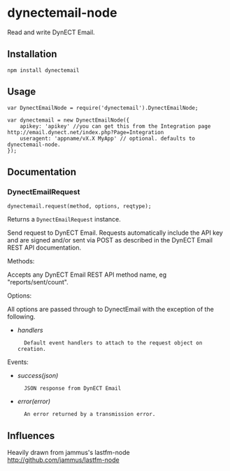 # dynectemail-node

Read and write DynECT Email.

## Installation

    npm install dynectemail

## Usage

	var DynectEmailNode = require('dynectemail').DynectEmailNode;

	var dynectemail = new DynectEmailNode({
		apikey: 'apikey' //you can get this from the Integration page http://email.dynect.net/index.php?Page=Integration
		useragent: 'appname/vX.X MyApp' // optional. defaults to dynectemail-node.
	});

## Documentation

### DynectEmailRequest

    dynectemail.request(method, options, reqtype);

Returns a `DynectEmailRequest` instance.

Send request to DynECT Email. Requests automatically include the API key and are signed and/or sent via POST as described in the DynECT Email REST API documentation.

Methods:

Accepts any DynECT Email REST API method name, eg "reports/sent/count". 

Options:

All options are passed through to DynectEmail with the exception of the following.

- *handlers*

        Default event handlers to attach to the request object on creation.

Events:

- *success(json)*

        JSON response from DynECT Email

- *error(error)*

        An error returned by a transmission error.

## Influences

Heavily drawn from jammus's lastfm-node  
http://github.com/jammus/lastfm-node
